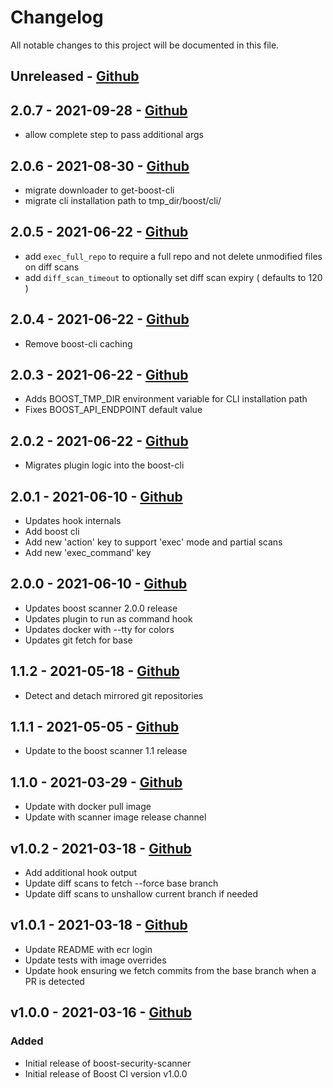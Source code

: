 # Changelog

All notable changes to this project will be documented in this file.

## Unreleased - [Github](https://github.com/peaudecastor/boost-security-scanner-buildkite-plugin/compare/v2.0.7..HEAD)

## 2.0.7 - 2021-09-28 - [Github](https://github.com/peaudecastor/boost-security-scanner-github/compare/2.0.6..2.0.7)

- allow complete step to pass additional args

## 2.0.6 - 2021-08-30 - [Github](https://github.com/peaudecastor/boost-security-scanner-github/compare/2.0.5..2.0.6)

- migrate downloader to get-boost-cli
- migrate cli installation path to tmp\_dir/boost/cli/<version>

## 2.0.5 - 2021-06-22 - [Github](https://github.com/peaudecastor/boost-security-scanner-github/compare/2.0.4..2.0.5)

- add `exec_full_repo` to require a full repo and not delete unmodified files on diff scans
- add `diff_scan_timeout` to optionally set diff scan expiry ( defaults to 120 )

## 2.0.4 - 2021-06-22 - [Github](https://github.com/peaudecastor/boost-security-scanner-github/compare/2.0.3..2.0.4)

- Remove boost-cli caching

## 2.0.3 - 2021-06-22 - [Github](https://github.com/peaudecastor/boost-security-scanner-github/compare/2.0.2..2.0.3)

- Adds BOOST\_TMP\_DIR environment variable for CLI installation path
- Fixes BOOST\_API\_ENDPOINT default value

## 2.0.2 - 2021-06-22 - [Github](https://github.com/peaudecastor/boost-security-scanner-github/compare/2.0.1..2.0.2)

- Migrates plugin logic into the boost-cli

## 2.0.1 - 2021-06-10 - [Github](https://github.com/peaudecastor/boost-security-scanner-buildkite-plugin/compare/v2.0.0..v2.0.1)

- Updates hook internals
- Add boost cli
- Add new 'action' key to support 'exec' mode and partial scans
- Add new 'exec\_command' key

## 2.0.0 - 2021-06-10 - [Github](https://github.com/peaudecastor/boost-security-scanner-buildkite-plugin/compare/1.1.2..v2.0.0)

- Updates boost scanner 2.0.0 release
- Updates plugin to run as command hook
- Updates docker with --tty for colors
- Updates git fetch for base

## 1.1.2 - 2021-05-18 - [Github](https://github.com/peaudecastor/boost-security-scanner-buildkite-plugin/compare/v1.1.1..1.1.2)

- Detect and detach mirrored git repositories

## 1.1.1 - 2021-05-05 - [Github](https://github.com/peaudecastor/boost-security-scanner-buildkite-plugin/compare/v1.1.0..1.1.1)

- Update to the boost scanner 1.1 release

## 1.1.0 - 2021-03-29 - [Github](https://github.com/peaudecastor/boost-security-scanner-buildkite-plugin/compare/v1.0.2..1.1.0)

- Update with docker pull image
- Update with scanner image release channel

## v1.0.2 - 2021-03-18 - [Github](https://github.com/peaudecastor/boost-security-scanner-buildkite-plugin/compare/v1.0.1..v1.0.2)

- Add additional hook output
- Update diff scans to fetch --force base branch
- Update diff scans to unshallow current branch if needed

## v1.0.1 - 2021-03-18 - [Github](https://github.com/peaudecastor/boost-security-scanner-buildkite-plugin/compare/v1.0.0..v1.0.1)

- Update README with ecr login
- Update tests with image overrides
- Update hook ensuring we fetch commits from the base branch when a PR is detected

## v1.0.0 - 2021-03-16 - [Github](https://github.com/peaudecastor/boost-security-scanner-buildkite-plugin/releases/tag/v1.0.0)

### Added

- Initial release of boost-security-scanner
- Initial release of Boost CI version v1.0.0
